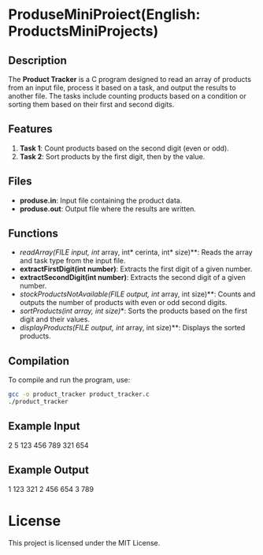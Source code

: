 # ProduseMiniProiect(English: ProductsMiniProjects)

## Description

The **Product Tracker** is a C program designed to read an array of products from an input file, process it based on a task, and output the results to another file. The tasks include counting products based on a condition or sorting them based on their first and second digits.

## Features

1. **Task 1**: Count products based on the second digit (even or odd).
2. **Task 2**: Sort products by the first digit, then by the value.

## Files

- **produse.in**: Input file containing the product data.
- **produse.out**: Output file where the results are written.

## Functions

- **readArray(FILE* input, int* array, int* cerinta, int* size)**: Reads the array and task type from the input file.
- **extractFirstDigit(int number)**: Extracts the first digit of a given number.
- **extractSecondDigit(int number)**: Extracts the second digit of a given number.
- **stockProductsNotAvailable(FILE* output, int* array, int size)**: Counts and outputs the number of products with even or odd second digits.
- **sortProducts(int* array, int size)**: Sorts the products based on the first digit and their values.
- **displayProducts(FILE* output, int* array, int size)**: Displays the sorted products.

## Compilation

To compile and run the program, use:

```bash
gcc -o product_tracker product_tracker.c
./product_tracker
```

## Example Input
2 5
123 456 789 321 654

## Example Output
1 123 321 
2 456 654 
3 789

# License
This project is licensed under the MIT License.

